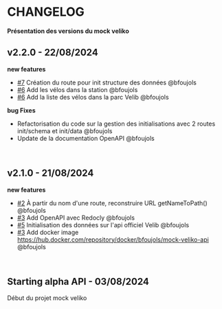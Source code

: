 # CHANGELOG

**Présentation des versions du mock veliko**

## v2.2.0 - 22/08/2024

**new features**

- [#7](https://github.com/studoo-app/mock-veliko-api/issues/7) Création du route pour init structure des données @bfoujols
- [#6](https://github.com/studoo-app/mock-veliko-api/issues/6) Add les vélos dans la station @bfoujols
- [#6](https://github.com/studoo-app/mock-veliko-api/issues/6) Add la liste des vélos dans la parc Velib @bfoujols

**bug Fixes**

- Refactorisation du code sur la gestion des initialisations avec 2 routes init/schema et init/data @bfoujols
- Update de la documentation OpenAPI @bfoujols

<br>

## v2.1.0 - 21/08/2024

**new features**

- [#2](https://github.com/studoo-app/mock-veliko-api/issues/2) À partir du nom d'une route, reconstruire URL getNameToPath() @bfoujols
- [#3](https://github.com/studoo-app/mock-veliko-api/issues/3) Add OpenAPI avec Redocly @bfoujols
- [#5](https://github.com/studoo-app/mock-veliko-api/issues/5) Initialisation des données sur l'api officiel Velib @bfoujols
- [#3](https://github.com/studoo-app/mock-veliko-api/issues/3) Add docker image https://hub.docker.com/repository/docker/bfoujols/mock-veliko-api @bfoujols

<br>

## Starting alpha API - 03/08/2024

Début du projet mock veliko